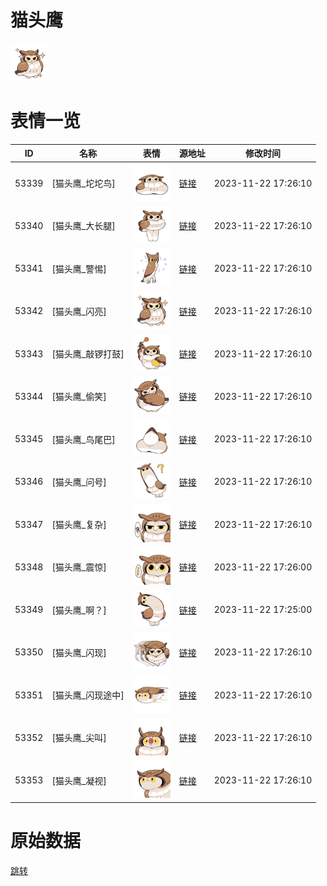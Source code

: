 # 猫头鹰

<img src="./cover.png" height="60" alt="cover" />

# 表情一览

|ID|名称|表情|源地址|修改时间|
|----|----|----|----|----|
|53339|[猫头鹰_坨坨鸟]|<img src="./pic/053339_%5B猫头鹰_坨坨鸟%5D.png" height="60" alt="坨坨鸟"/>|[链接](https://i0.hdslb.com/bfs/garb/4d8c582a27b5106ff19092c2d035c28308f69461.png)|2023-11-22 17:26:10|
|53340|[猫头鹰_大长腿]|<img src="./pic/053340_%5B猫头鹰_大长腿%5D.png" height="60" alt="大长腿"/>|[链接](https://i0.hdslb.com/bfs/garb/8573e180c16e1870f6e21d823cced5cdab0375bd.png)|2023-11-22 17:26:10|
|53341|[猫头鹰_警惕]|<img src="./pic/053341_%5B猫头鹰_警惕%5D.png" height="60" alt="警惕"/>|[链接](https://i0.hdslb.com/bfs/garb/4aa3cbcde0b61d6a5475d3bef140e02c8dd8ad7f.png)|2023-11-22 17:26:10|
|53342|[猫头鹰_闪亮]|<img src="./pic/053342_%5B猫头鹰_闪亮%5D.png" height="60" alt="闪亮"/>|[链接](https://i0.hdslb.com/bfs/garb/9da11e0c67bd729c535624c024790e65bf720ea1.png)|2023-11-22 17:26:10|
|53343|[猫头鹰_敲锣打鼓]|<img src="./pic/053343_%5B猫头鹰_敲锣打鼓%5D.png" height="60" alt="敲锣打鼓"/>|[链接](https://i0.hdslb.com/bfs/garb/f30ea8942239f7bbbd962f366b6260e858417a7f.png)|2023-11-22 17:26:10|
|53344|[猫头鹰_偷笑]|<img src="./pic/053344_%5B猫头鹰_偷笑%5D.png" height="60" alt="偷笑"/>|[链接](https://i0.hdslb.com/bfs/garb/a9d61ad58b33035a02aa9f617ab65ef3699be99d.png)|2023-11-22 17:26:10|
|53345|[猫头鹰_鸟尾巴]|<img src="./pic/053345_%5B猫头鹰_鸟尾巴%5D.png" height="60" alt="鸟尾巴"/>|[链接](https://i0.hdslb.com/bfs/garb/dca31c7aac73817d50f2f00b123151a05758d9f0.png)|2023-11-22 17:26:10|
|53346|[猫头鹰_问号]|<img src="./pic/053346_%5B猫头鹰_问号%5D.png" height="60" alt="问号"/>|[链接](https://i0.hdslb.com/bfs/garb/b391306b8f63c9e86b5dd241173cacfab1824d4a.png)|2023-11-22 17:26:10|
|53347|[猫头鹰_复杂]|<img src="./pic/053347_%5B猫头鹰_复杂%5D.png" height="60" alt="复杂"/>|[链接](https://i0.hdslb.com/bfs/garb/a0c963e7a7392937ace79f53133a42188f52e4b9.png)|2023-11-22 17:26:10|
|53348|[猫头鹰_震惊]|<img src="./pic/053348_%5B猫头鹰_震惊%5D.png" height="60" alt="震惊"/>|[链接](https://i0.hdslb.com/bfs/garb/c38d6e78eff7676610ea656af1cecc171fba6f8e.png)|2023-11-22 17:26:00|
|53349|[猫头鹰_啊？]|<img src="./pic/053349_%5B猫头鹰_啊？%5D.png" height="60" alt="啊？"/>|[链接](https://i0.hdslb.com/bfs/garb/8b5c4cb2fbf4a39c992688cc3acf94e250ba4373.png)|2023-11-22 17:25:00|
|53350|[猫头鹰_闪现]|<img src="./pic/053350_%5B猫头鹰_闪现%5D.png" height="60" alt="闪现"/>|[链接](https://i0.hdslb.com/bfs/garb/40fc2827db89f63757ad08b7d18e7b923d47b9d3.png)|2023-11-22 17:26:10|
|53351|[猫头鹰_闪现途中]|<img src="./pic/053351_%5B猫头鹰_闪现途中%5D.png" height="60" alt="闪现途中"/>|[链接](https://i0.hdslb.com/bfs/garb/625825dded3916ab1906756a194529728bd01eee.png)|2023-11-22 17:26:10|
|53352|[猫头鹰_尖叫]|<img src="./pic/053352_%5B猫头鹰_尖叫%5D.png" height="60" alt="尖叫"/>|[链接](https://i0.hdslb.com/bfs/garb/052f232922cf5e3ce1caf93910a0876274188ef6.png)|2023-11-22 17:26:10|
|53353|[猫头鹰_凝视]|<img src="./pic/053353_%5B猫头鹰_凝视%5D.png" height="60" alt="凝视"/>|[链接](https://i0.hdslb.com/bfs/garb/42562cf81a999057e558bfcaec1b6bf21894f852.png)|2023-11-22 17:26:10|

# 原始数据

[跳转](./raw.json)

